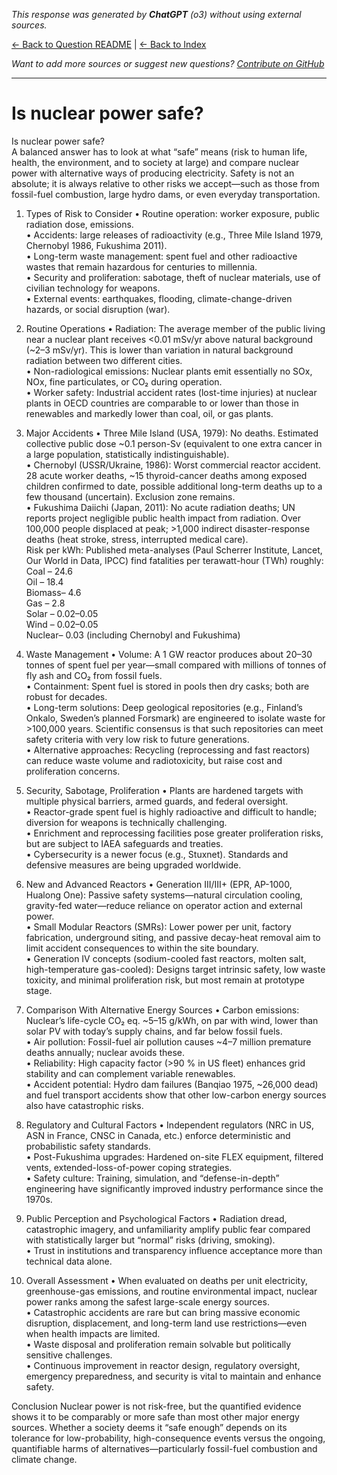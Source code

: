 <!-- 
Generated by: chatgpt
Model: o3
Prompt type: default
Generated at: 2025-06-12T11:01:32.738928
-->

*This response was generated by **ChatGPT** (o3) without using external sources.*

[← Back to Question README](README.md) | [← Back to Index](../README.md)

*Want to add more sources or suggest new questions? [Contribute on GitHub](https://github.com/justinwest/SuggestedSources)*

---

# Is nuclear power safe?

Is nuclear power safe?  
A balanced answer has to look at what “safe” means (risk to human life, health, the environment, and to society at large) and compare nuclear power with alternative ways of producing electricity. Safety is not an absolute; it is always relative to other risks we accept—such as those from fossil-fuel combustion, large hydro dams, or even everyday transportation.

1. Types of Risk to Consider
   • Routine operation: worker exposure, public radiation dose, emissions.  
   • Accidents: large releases of radioactivity (e.g., Three Mile Island 1979, Chernobyl 1986, Fukushima 2011).  
   • Long-term waste management: spent fuel and other radioactive wastes that remain hazardous for centuries to millennia.  
   • Security and proliferation: sabotage, theft of nuclear materials, use of civilian technology for weapons.  
   • External events: earthquakes, flooding, climate-change-driven hazards, or social disruption (war).

2. Routine Operations
   • Radiation: The average member of the public living near a nuclear plant receives <0.01 mSv/yr above natural background (~2–3 mSv/yr). This is lower than variation in natural background radiation between two different cities.  
   • Non-radiological emissions: Nuclear plants emit essentially no SOx, NOx, fine particulates, or CO₂ during operation.  
   • Worker safety: Industrial accident rates (lost-time injuries) at nuclear plants in OECD countries are comparable to or lower than those in renewables and markedly lower than coal, oil, or gas plants.

3. Major Accidents
   • Three Mile Island (USA, 1979): No deaths. Estimated collective public dose ~0.1 person-Sv (equivalent to one extra cancer in a large population, statistically indistinguishable).  
   • Chernobyl (USSR/Ukraine, 1986): Worst commercial reactor accident. 28 acute worker deaths, ~15 thyroid-cancer deaths among exposed children confirmed to date, possible additional long-term deaths up to a few thousand (uncertain). Exclusion zone remains.  
   • Fukushima Daiichi (Japan, 2011): No acute radiation deaths; UN reports project negligible public health impact from radiation. Over 100,000 people displaced at peak; >1,000 indirect disaster-response deaths (heat stroke, stress, interrupted medical care).  
   Risk per kWh: Published meta-analyses (Paul Scherrer Institute, Lancet, Our World in Data, IPCC) find fatalities per terawatt-hour (TWh) roughly:
           Coal  – 24.6  
           Oil   – 18.4  
           Biomass– 4.6  
           Gas   – 2.8  
           Solar – 0.02–0.05  
           Wind  – 0.02–0.05  
           Nuclear– 0.03 (including Chernobyl and Fukushima)  

4. Waste Management
   • Volume: A 1 GW reactor produces about 20–30 tonnes of spent fuel per year—small compared with millions of tonnes of fly ash and CO₂ from fossil fuels.  
   • Containment: Spent fuel is stored in pools then dry casks; both are robust for decades.  
   • Long-term solutions: Deep geological repositories (e.g., Finland’s Onkalo, Sweden’s planned Forsmark) are engineered to isolate waste for >100,000 years. Scientific consensus is that such repositories can meet safety criteria with very low risk to future generations.  
   • Alternative approaches: Recycling (reprocessing and fast reactors) can reduce waste volume and radiotoxicity, but raise cost and proliferation concerns.

5. Security, Sabotage, Proliferation
   • Plants are hardened targets with multiple physical barriers, armed guards, and federal oversight.  
   • Reactor-grade spent fuel is highly radioactive and difficult to handle; diversion for weapons is technically challenging.  
   • Enrichment and reprocessing facilities pose greater proliferation risks, but are subject to IAEA safeguards and treaties.  
   • Cybersecurity is a newer focus (e.g., Stuxnet). Standards and defensive measures are being upgraded worldwide.

6. New and Advanced Reactors
   • Generation III/III+ (EPR, AP-1000, Hualong One): Passive safety systems—natural circulation cooling, gravity-fed water—reduce reliance on operator action and external power.  
   • Small Modular Reactors (SMRs): Lower power per unit, factory fabrication, underground siting, and passive decay-heat removal aim to limit accident consequences to within the site boundary.  
   • Generation IV concepts (sodium-cooled fast reactors, molten salt, high-temperature gas-cooled): Designs target intrinsic safety, low waste toxicity, and minimal proliferation risk, but most remain at prototype stage.

7. Comparison With Alternative Energy Sources
   • Carbon emissions: Nuclear’s life-cycle CO₂ eq. ~5–15 g/kWh, on par with wind, lower than solar PV with today’s supply chains, and far below fossil fuels.  
   • Air pollution: Fossil-fuel air pollution causes ~4–7 million premature deaths annually; nuclear avoids these.  
   • Reliability: High capacity factor (>90 % in US fleet) enhances grid stability and can complement variable renewables.  
   • Accident potential: Hydro dam failures (Banqiao 1975, ~26,000 dead) and fuel transport accidents show that other low-carbon energy sources also have catastrophic risks.

8. Regulatory and Cultural Factors
   • Independent regulators (NRC in US, ASN in France, CNSC in Canada, etc.) enforce deterministic and probabilistic safety standards.  
   • Post-Fukushima upgrades: Hardened on-site FLEX equipment, filtered vents, extended-loss-of-power coping strategies.  
   • Safety culture: Training, simulation, and “defense-in-depth” engineering have significantly improved industry performance since the 1970s.

9. Public Perception and Psychological Factors
   • Radiation dread, catastrophic imagery, and unfamiliarity amplify public fear compared with statistically larger but “normal” risks (driving, smoking).  
   • Trust in institutions and transparency influence acceptance more than technical data alone.

10. Overall Assessment
   • When evaluated on deaths per unit electricity, greenhouse-gas emissions, and routine environmental impact, nuclear power ranks among the safest large-scale energy sources.  
   • Catastrophic accidents are rare but can bring massive economic disruption, displacement, and long-term land use restrictions—even when health impacts are limited.  
   • Waste disposal and proliferation remain solvable but politically sensitive challenges.  
   • Continuous improvement in reactor design, regulatory oversight, emergency preparedness, and security is vital to maintain and enhance safety.

Conclusion
Nuclear power is not risk-free, but the quantified evidence shows it to be comparably or more safe than most other major energy sources. Whether a society deems it “safe enough” depends on its tolerance for low-probability, high-consequence events versus the ongoing, quantifiable harms of alternatives—particularly fossil-fuel combustion and climate change.